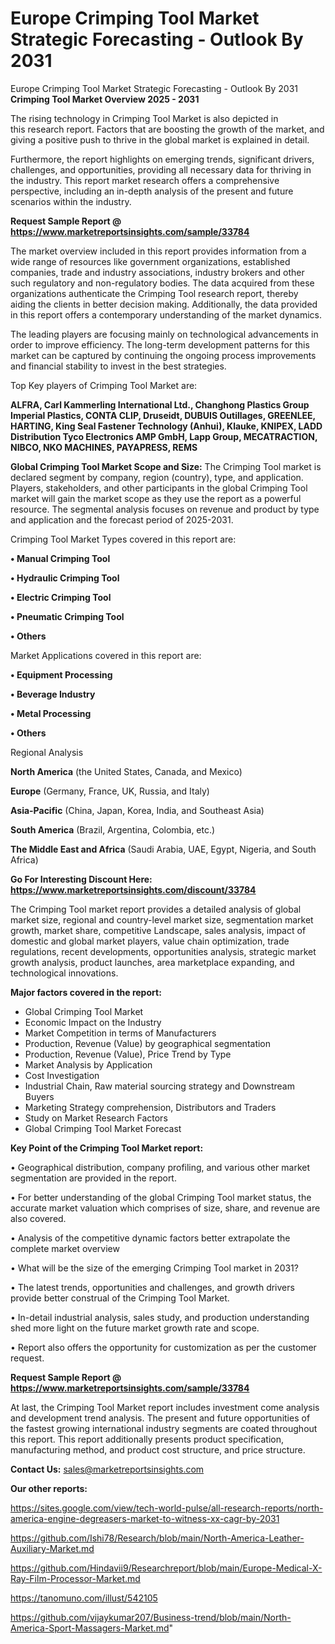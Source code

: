 # Europe Crimping Tool Market Strategic Forecasting - Outlook By 2031
 Europe Crimping Tool Market Strategic Forecasting - Outlook By 2031
<Strong> Crimping Tool Market Overview 2025 - 2031</strong>

The rising technology in Crimping Tool Market is also depicted in this research report. Factors that are boosting the growth of the market, and giving a positive push to thrive in the global market is explained in detail.

Furthermore, the report highlights on emerging trends, significant drivers, challenges, and opportunities, providing all necessary data for thriving in the industry. This report market research offers a comprehensive perspective, including an in-depth analysis of the present and future scenarios within the industry.

<strong>Request Sample Report @ <a href=https://www.marketreportsinsights.com/sample/33784>https://www.marketreportsinsights.com/sample/33784</a></strong>

The market overview included in this report provides information from a wide range of resources like government organizations, established companies, trade and industry associations, industry brokers and other such regulatory and non-regulatory bodies. The data acquired from these organizations authenticate the Crimping Tool research report, thereby aiding the clients in better decision making. Additionally, the data provided in this report offers a contemporary understanding of the market dynamics.

The leading players are focusing mainly on technological advancements in order to improve efficiency. The long-term development patterns for this market can be captured by continuing the ongoing process improvements and financial stability to invest in the best strategies.

Top Key players of Crimping Tool Market are:

<strong>ALFRA, Carl Kammerling International Ltd., Changhong Plastics Group Imperial Plastics, CONTA CLIP, Druseidt, DUBUIS Outillages, GREENLEE, HARTING, King Seal Fastener Technology (Anhui), Klauke, KNIPEX, LADD Distribution Tyco Electronics AMP GmbH, Lapp Group, MECATRACTION, NIBCO, NKO MACHINES, PAYAPRESS, REMS</strong>

<strong><b>Global Crimping Tool Market Scope and Size:</b></strong>
The Crimping Tool market is declared segment by company, region (country), type, and application. Players, stakeholders, and other participants in the global Crimping Tool market will gain the market scope as they use the report as a powerful resource. The segmental analysis focuses on revenue and product by type and application and the forecast period of 2025-2031.

Crimping Tool Market Types covered in this report are:

<strong>•  Manual Crimping Tool

•  Hydraulic Crimping Tool

•  Electric Crimping Tool

•  Pneumatic Crimping Tool

•  Others</strong>

Market Applications covered in this report are:

<strong>•  Equipment Processing

•  Beverage Industry

•  Metal Processing

•  Others</strong> 

Regional Analysis

<strong>North America</strong> (the United States, Canada, and Mexico)

<strong>Europe</strong> (Germany, France, UK, Russia, and Italy)

<strong>Asia-Pacific</strong> (China, Japan, Korea, India, and Southeast Asia)

<strong>South America</strong> (Brazil, Argentina, Colombia, etc.)

<strong>The Middle East and Africa</strong> (Saudi Arabia, UAE, Egypt, Nigeria, and South Africa)

<strong>Go For Interesting Discount Here: <a href=https://www.marketreportsinsights.com/discount/33784>https://www.marketreportsinsights.com/discount/33784</a></strong>

The Crimping Tool market report provides a detailed analysis of global market size, regional and country-level market size, segmentation market growth, market share, competitive Landscape, sales analysis, impact of domestic and global market players, value chain optimization, trade regulations, recent developments, opportunities analysis, strategic market growth analysis, product launches, area marketplace expanding, and technological innovations.

<strong><b>Major factors covered in the report:</b></strong>
<ul>
  <li>Global Crimping Tool Market </li>
  <li>Economic Impact on the Industry</li>
  <li>Market Competition in terms of Manufacturers</li>
  <li>Production, Revenue (Value) by geographical segmentation</li>
  <li>Production, Revenue (Value), Price Trend by Type</li>
  <li>Market Analysis by Application</li>
  <li>Cost Investigation</li>
  <li>Industrial Chain, Raw material sourcing strategy and Downstream Buyers</li>
  <li>Marketing Strategy comprehension, Distributors and Traders</li>
  <li>Study on Market Research Factors</li>
  <li>Global Crimping Tool Market Forecast</li>
</ul>

<strong><b>Key Point of the Crimping Tool Market report:</b></strong>

• Geographical distribution, company profiling, and various other market segmentation are provided in the report.

• For better understanding of the global Crimping Tool market status, the accurate market valuation which comprises of size, share, and revenue are also covered.

• Analysis of the competitive dynamic factors better extrapolate the complete market overview

• What will be the size of the emerging Crimping Tool market in 2031?

• The latest trends, opportunities and challenges, and growth drivers provide better construal of the Crimping Tool Market.

• In-detail industrial analysis, sales study, and production understanding shed more light on the future market growth rate and scope.

• Report also offers the opportunity for customization as per the customer request.

<strong>Request Sample Report @ <a href=https://www.marketreportsinsights.com/sample/33784>https://www.marketreportsinsights.com/sample/33784</a></strong>

At last, the Crimping Tool Market report includes investment come analysis and development trend analysis. The present and future opportunities of the fastest growing international industry segments are coated throughout this report. This report additionally presents product specification, manufacturing method, and product cost structure, and price structure.

<strong>Contact Us:</strong>
sales@marketreportsinsights.com

<strong>Our other reports:</strong>

<a href=https://sites.google.com/view/tech-world-pulse/all-research-reports/north-america-engine-degreasers-market-to-witness-xx-cagr-by-2031>https://sites.google.com/view/tech-world-pulse/all-research-reports/north-america-engine-degreasers-market-to-witness-xx-cagr-by-2031</a>

<a href=https://github.com/Ishi78/Research/blob/main/North-America-Leather-Auxiliary-Market.md>https://github.com/Ishi78/Research/blob/main/North-America-Leather-Auxiliary-Market.md</a>

<a href=https://github.com/Hindavii9/Researchreport/blob/main/Europe-Medical-X-Ray-Film-Processor-Market.md>https://github.com/Hindavii9/Researchreport/blob/main/Europe-Medical-X-Ray-Film-Processor-Market.md</a>

<a href=https://tanomuno.com/illust/542105>https://tanomuno.com/illust/542105</a>

<a href=https://github.com/vijaykumar207/Business-trend/blob/main/North-America-Sport-Massagers-Market.md>https://github.com/vijaykumar207/Business-trend/blob/main/North-America-Sport-Massagers-Market.md</a>"
